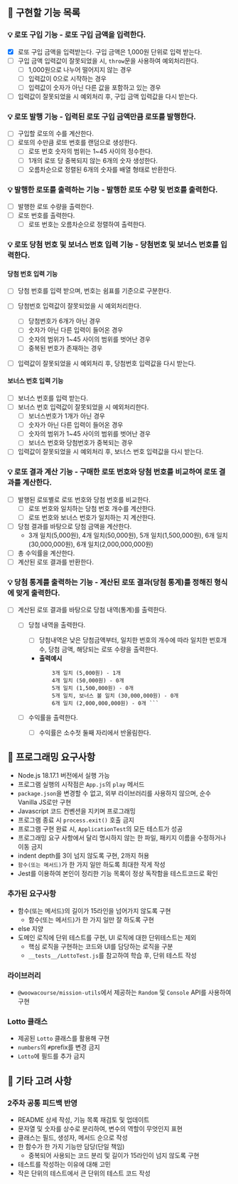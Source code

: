 ## 🚀 구현할 기능 목록

### 💡 로또 구입 기능 - 로또 구입 금액을 입력한다.

- [x] 로또 구입 금액을 입력받는다. 구입 금액은 1,000원 단위로 입력 받는다.
- [ ] 구입 금액 입력값이 잘못되었을 시, `throw`문을 사용하여 예외처리한다.
  - [ ] 1,000원으로 나누어 떨어지지 않는 경우
  - [ ] 입력값이 0으로 시작하는 경우
  - [ ] 입력값이 숫자가 아닌 다른 값을 포함하고 있는 경우
- [ ] 입력값이 잘못되었을 시 예외처리 후, 구입 금액 입력값을 다시 받는다.

### 💡 로또 발행 기능 - 입력된 로또 구입 금액만큼 로또를 발행한다.

- [ ] 구입할 로또의 수를 계산한다.
- [ ] 로또의 수만큼 로또 번호를 랜덤으로 생성한다.
  - [ ] 로또 번호 숫자의 범위는 1~45 사이의 정수한다.
  - [ ] 1개의 로또 당 중복되지 않는 6개의 숫자 생성한다.
  - [ ] 오름차순으로 정렬된 6개의 숫자를 배열 형태로 반환한다.

### 💡 발행한 로또를 출력하는 기능 - 발행한 로또 수량 및 번호를 출력한다.

- [ ] 발행한 로또 수량을 출력한다.
- [ ] 로또 번호를 출력한다.
  - [ ] 로또 번호는 오름차순으로 정렬하여 출력한다.

### 💡 로또 당첨 번호 및 보너스 번호 입력 기능 - 당첨번호 및 보너스 번호를 입력한다.

#### 당첨 번호 입력 기능

- [ ] 당첨 번호를 입력 받으며, 번호는 쉼표를 기준으로 구분한다.
- [ ] 당첨번호 입력값이 잘못되었을 시 예외처리한다.

  - [ ] 당첨번호가 6개가 아닌 경우
  - [ ] 숫자가 아닌 다른 입력이 들어온 경우
  - [ ] 숫자의 범위가 1~45 사이의 범위를 벗어난 경우
  - [ ] 중복된 번호가 존재하는 경우

- [ ] 입력값이 잘못되었을 시 예외처리 후, 당첨번호 입력값을 다시 받는다.

#### 보너스 번호 입력 기능

- [ ] 보너스 번호를 입력 받는다.
- [ ] 보너스 번호 입력값이 잘못되었을 시 예외처리한다.
  - [ ] 보너스번호가 1개가 아닌 경우
  - [ ] 숫자가 아닌 다른 입력이 들어온 경우
  - [ ] 숫자의 범위가 1~45 사이의 범위를 벗어난 경우
  - [ ] 보너스 번호와 당첨번호가 중복되는 경우
- [ ] 입력값이 잘못되었을 시 예외처리 후, 보너스 번호 입력값을 다시 받는다.

### 💡 로또 결과 계산 기능 - 구매한 로또 번호와 당첨 번호를 비교하여 로또 결과를 계산한다.

- [ ] 발행된 로또별로 로또 번호와 당첨 번호를 비교한다.
  - [ ] 로또 번호와 일치하는 당첨 번호 개수를 계산한다.
  - [ ] 로또 번호와 보너스 번호가 일치하는 지 계산한다.
- [ ] 당첨 결과를 바탕으로 당첨 금액을 계산한다.
  - 3개 일치(5,000원), 4개 일치(50,000원), 5개 일치(1,500,000원), 6개 일치(30,000,000원), 6개 일치(2,000,000,000원)
- [ ] 총 수익률을 계산한다.
- [ ] 계산된 로또 결과를 반환한다.

### 💡 당첨 통계를 출력하는 기능 - 계산된 로또 결과(당첨 통계)를 정해진 형식에 맞게 출력한다.

- [ ] 계산된 로또 결과를 바탕으로 당첨 내역(통계)를 출력한다.

  - [ ] 당첨 내역을 출력한다.

    - [ ] 당첨내역은 낮은 당첨금액부터, 일치한 번호의 개수에 따라 일치한 번호개수, 당첨 금액, 해당되는 로또 수량을 출력한다.
    - **출력예시**
      ````
          3개 일치 (5,000원) - 1개
          4개 일치 (50,000원) - 0개
          5개 일치 (1,500,000원) - 0개
          5개 일치, 보너스 볼 일치 (30,000,000원) - 0개
          6개 일치 (2,000,000,000원) - 0개 ```
      ````

  - [ ] 수익률을 출력한다.
    - [ ] 수익률은 소수젓 둘째 자리에서 반올림한다.

## 🎯 프로그래밍 요구사항

- Node.js 18.17.1 버전에서 실행 가능
- 프로그램 실행의 시작점은 `App.js`의 `play` 메서드
- `package.json`을 변경할 수 없고, 외부 라이브러리를 사용하지 않으며, 순수 Vanilla JS로만 구현
- Javascript 코드 컨벤션을 지키며 프로그래밍
- 프로그램 종료 시 `process.exit()` 호출 금지
- 프로그램 구현 완료 시, `ApplicationTest`의 모든 테스트가 성공
- 프로그래밍 요구 사항에서 달리 명시하지 않는 한 파일, 패키지 이름을 수정하거나 이동 금지
- indent depth를 3이 넘지 않도록 구현, 2까지 허용
- `함수(또는 메서드)`가 한 가지 일만 하도록 최대한 작게 작성
- Jest를 이용하여 본인이 정리한 기능 목록이 정상 독작함을 테스트코드로 확인

### 추가된 요구사항

- 함수(또는 메서드)의 길이가 15라인을 넘어가지 않도록 구현
  - 함수(또는 메서드)가 한 가지 일만 잘 하도록 구현
- else 지양
- 도메인 로직에 단위 테스트를 구현, UI 로직에 대한 단위테스트는 제외
  - 핵심 로직을 구현하는 코드와 UI를 담당하는 로직을 구분
  - `__tests__/LottoTest.js`를 참고하여 학습 후, 단위 테스트 작성

### 라이브러리

- `@woowacourse/mission-utils`에서 제공하는 `Random` 및 `Console` API를 사용하여 구현

### Lotto 클래스

- 제공된 `Lotto` 클래스를 활용해 구현
- `numbers`의 `#`prefix를 변경 금지
- `Lotto`에 필드를 추가 금지

## 🤔 기타 고려 사항

### 2주차 공통 피드백 반영

- README 상세 작성, 기능 목록 재검토 및 업데이트
- 문자열 및 숫자를 상수로 분리하여, 변수의 역할이 무엇인지 표현
- 클래스는 필드, 생성자, 메서드 순으로 작성
- 한 함수가 한 가지 기능만 담당(단일 책임)
  - 중복되어 사용되는 코드 분리 및 길이가 15라인이 넘지 않도록 구현
- 테스트를 작성하는 이유에 대해 고민
- 작은 단위의 테스트에서 큰 단위의 테스트 코드 작성
